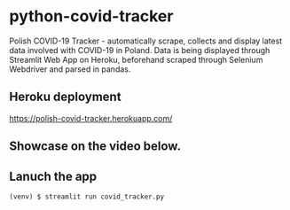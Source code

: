 # python-covid-tracker
Polish COVID-19 Tracker - automatically scrape, collects and display latest data involved with COVID-19 in Poland.
Data is being displayed through Streamlit Web App on Heroku, beforehand scraped through Selenium Webdriver and parsed in pandas.

## Heroku deployment
https://polish-covid-tracker.herokuapp.com/

## Showcase on the video below.

## Lanuch the app
```
(venv) $ streamlit run covid_tracker.py
```

